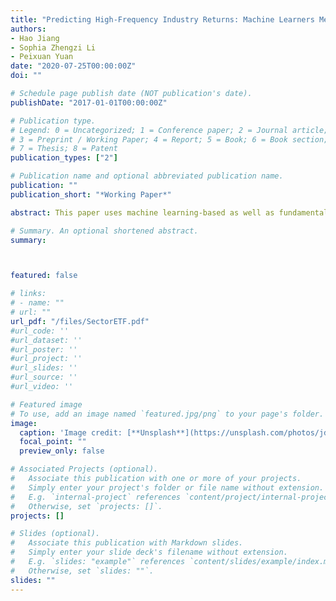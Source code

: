 ```yaml
---
title: "Predicting High-Frequency Industry Returns: Machine Learners Meet News Watchers"
authors:
- Hao Jiang
- Sophia Zhengzi Li
- Peixuan Yuan
date: "2020-07-25T00:00:00Z"
doi: ""

# Schedule page publish date (NOT publication's date).
publishDate: "2017-01-01T00:00:00Z"

# Publication type.
# Legend: 0 = Uncategorized; 1 = Conference paper; 2 = Journal article;
# 3 = Preprint / Working Paper; 4 = Report; 5 = Book; 6 = Book section;
# 7 = Thesis; 8 = Patent
publication_types: ["2"]

# Publication name and optional abbreviated publication name.
publication: ""
publication_short: "*Working Paper*"

abstract: This paper uses machine learning-based as well as fundamental-driven, news-based approaches to uncover patterns of high-frequency return predictability for sector exchange-traded funds (ETFs). A LASSO predictor that aggregates high-frequency price movements of a broad universe of individual stocks predicts ETF returns out-of-sample. The news-driven return on ETF constituent firms positively predicts ETF returns, but the component of ETF returns orthogonal to the news return negatively predicts them. These different signals contain independent information, and have different strengths, with the LASSO predictor providing continuous flows of information most powerful during trading hours and the news return offering sporadic information particularly useful during market close. A composite signal combining all three signals with Gradient Boosted Regression Trees (GBRT) has very strong power to forecast ETF returns, especially during the Covid-19 pandemic.

# Summary. An optional shortened abstract.
summary: 



featured: false

# links:
# - name: ""
# url: ""
url_pdf: "/files/SectorETF.pdf"
#url_code: ''
#url_dataset: ''
#url_poster: ''
#url_project: ''
#url_slides: ''
#url_source: ''
#url_video: ''

# Featured image
# To use, add an image named `featured.jpg/png` to your page's folder. 
image:
  caption: 'Image credit: [**Unsplash**](https://unsplash.com/photos/jdD8gXaTZsc)'
  focal_point: ""
  preview_only: false

# Associated Projects (optional).
#   Associate this publication with one or more of your projects.
#   Simply enter your project's folder or file name without extension.
#   E.g. `internal-project` references `content/project/internal-project/index.md`.
#   Otherwise, set `projects: []`.
projects: []

# Slides (optional).
#   Associate this publication with Markdown slides.
#   Simply enter your slide deck's filename without extension.
#   E.g. `slides: "example"` references `content/slides/example/index.md`.
#   Otherwise, set `slides: ""`.
slides: ""
---
```

